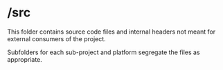 # \/src

This folder contains source code files and internal headers not meant for external consumers of the project.

Subfolders for each sub-project and platform segregate the files as appropriate.
